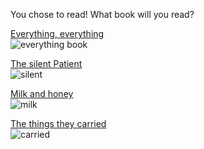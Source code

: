 You chose to read! What book will you read?

[Everything, everything](end5.md) <br>
<img src="https://images-na.ssl-images-amazon.com/images/I/51h4jbd1aVL._SX331_BO1,204,203,200_.jpg" alt="everything book"> <br>

[The silent Patient](end5.md) <br>
<img src="https://bkstr.scene7.com/is/image/Bkstr/9781250301697?$NontextPDPRecsRightRail_ET$" alt="silent"> <br>

[Milk and honey](end5.md) <br>
<img src="https://pm1.narvii.com/6796/cab3924dc83380c8c6d1289f19e2a9b279a0e44av2_128.jpg" alt="milk"> <br>

[The things they carried](end5.md) <br>
<img src="https://i.gr-assets.com/images/S/compressed.photo.goodreads.com/books/1328028106i/8135490._UY256_SS256_.jpg" alt="carried">